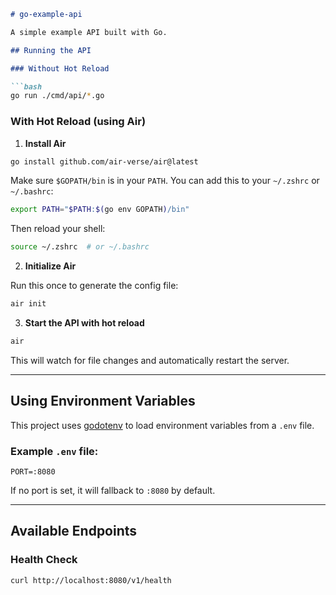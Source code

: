 
```md
# go-example-api

A simple example API built with Go.

## Running the API

### Without Hot Reload

```bash
go run ./cmd/api/*.go
```

### With Hot Reload (using Air)

1. **Install Air**

```bash
go install github.com/air-verse/air@latest
```

Make sure `$GOPATH/bin` is in your `PATH`. You can add this to your `~/.zshrc` or `~/.bashrc`:

```bash
export PATH="$PATH:$(go env GOPATH)/bin"
```

Then reload your shell:

```bash
source ~/.zshrc  # or ~/.bashrc
```

2. **Initialize Air**

Run this once to generate the config file:

```bash
air init
```

3. **Start the API with hot reload**

```bash
air
```

This will watch for file changes and automatically restart the server.

---

## Using Environment Variables

This project uses [godotenv](https://github.com/joho/godotenv) to load environment variables from a `.env` file.

### Example `.env` file:

```env
PORT=:8080
```

If no port is set, it will fallback to `:8080` by default.

---

## Available Endpoints

### Health Check

```bash
curl http://localhost:8080/v1/health
```
```